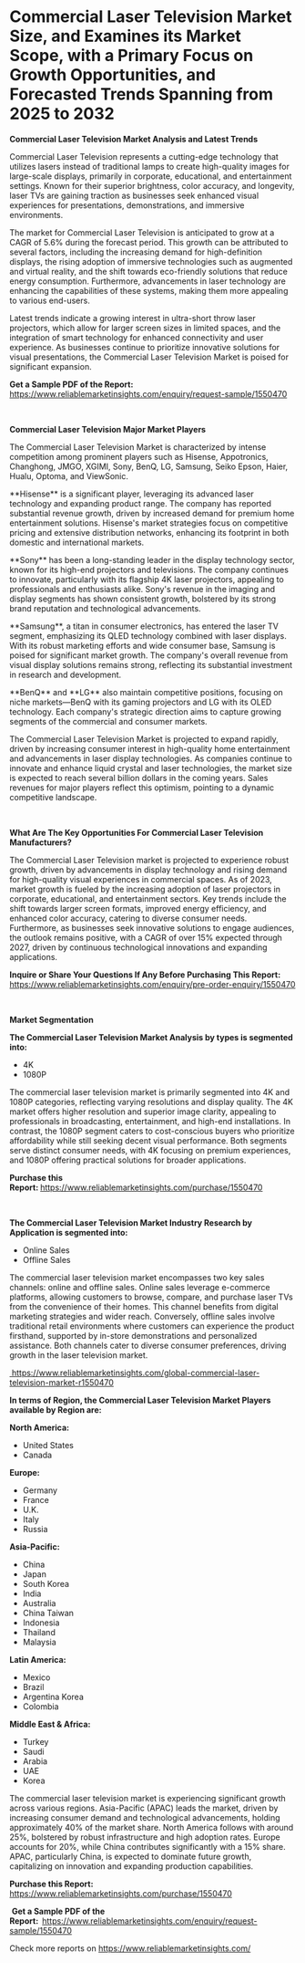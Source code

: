 <p><h1>Commercial Laser Television Market Size, and Examines its Market Scope, with a Primary Focus on Growth Opportunities, and Forecasted Trends Spanning from 2025 to 2032</h1></p><p><strong>Commercial Laser Television Market Analysis and Latest Trends</strong></p>
<p><p>Commercial Laser Television represents a cutting-edge technology that utilizes lasers instead of traditional lamps to create high-quality images for large-scale displays, primarily in corporate, educational, and entertainment settings. Known for their superior brightness, color accuracy, and longevity, laser TVs are gaining traction as businesses seek enhanced visual experiences for presentations, demonstrations, and immersive environments.</p><p>The market for Commercial Laser Television is anticipated to grow at a CAGR of 5.6% during the forecast period. This growth can be attributed to several factors, including the increasing demand for high-definition displays, the rising adoption of immersive technologies such as augmented and virtual reality, and the shift towards eco-friendly solutions that reduce energy consumption. Furthermore, advancements in laser technology are enhancing the capabilities of these systems, making them more appealing to various end-users.</p><p>Latest trends indicate a growing interest in ultra-short throw laser projectors, which allow for larger screen sizes in limited spaces, and the integration of smart technology for enhanced connectivity and user experience. As businesses continue to prioritize innovative solutions for visual presentations, the Commercial Laser Television Market is poised for significant expansion.</p></p>
<p><strong>Get a Sample PDF of the Report:&nbsp;</strong> <a href="https://www.reliablemarketinsights.com/enquiry/request-sample/1550470?utm_campaign=3007&utm_medium=2&utm_source=Github&utm_content=ia&utm_term=05042025&utm_id=commercial-laser-television">https://www.reliablemarketinsights.com/enquiry/request-sample/1550470</a></p>
<p>&nbsp;</p>
<p><strong>Commercial Laser Television Major Market Players</strong></p>
<p><p>The Commercial Laser Television Market is characterized by intense competition among prominent players such as Hisense, Appotronics, Changhong, JMGO, XGIMI, Sony, BenQ, LG, Samsung, Seiko Epson, Haier, Hualu, Optoma, and ViewSonic. </p><p>**Hisense** is a significant player, leveraging its advanced laser technology and expanding product range. The company has reported substantial revenue growth, driven by increased demand for premium home entertainment solutions. Hisense's market strategies focus on competitive pricing and extensive distribution networks, enhancing its footprint in both domestic and international markets.</p><p>**Sony** has been a long-standing leader in the display technology sector, known for its high-end projectors and televisions. The company continues to innovate, particularly with its flagship 4K laser projectors, appealing to professionals and enthusiasts alike. Sony's revenue in the imaging and display segments has shown consistent growth, bolstered by its strong brand reputation and technological advancements.</p><p>**Samsung**, a titan in consumer electronics, has entered the laser TV segment, emphasizing its QLED technology combined with laser displays. With its robust marketing efforts and wide consumer base, Samsung is poised for significant market growth. The company's overall revenue from visual display solutions remains strong, reflecting its substantial investment in research and development.</p><p>**BenQ** and **LG** also maintain competitive positions, focusing on niche markets—BenQ with its gaming projectors and LG with its OLED technology. Each company's strategic direction aims to capture growing segments of the commercial and consumer markets.</p><p>The Commercial Laser Television Market is projected to expand rapidly, driven by increasing consumer interest in high-quality home entertainment and advancements in laser display technologies. As companies continue to innovate and enhance liquid crystal and laser technologies, the market size is expected to reach several billion dollars in the coming years. Sales revenues for major players reflect this optimism, pointing to a dynamic competitive landscape.</p></p>
<p>&nbsp;</p>
<p><strong>What Are The Key Opportunities For Commercial Laser Television Manufacturers?</strong></p>
<p><p>The Commercial Laser Television market is projected to experience robust growth, driven by advancements in display technology and rising demand for high-quality visual experiences in commercial spaces. As of 2023, market growth is fueled by the increasing adoption of laser projectors in corporate, educational, and entertainment sectors. Key trends include the shift towards larger screen formats, improved energy efficiency, and enhanced color accuracy, catering to diverse consumer needs. Furthermore, as businesses seek innovative solutions to engage audiences, the outlook remains positive, with a CAGR of over 15% expected through 2027, driven by continuous technological innovations and expanding applications.</p></p>
<p><strong>Inquire or Share Your Questions If Any Before Purchasing This Report:</strong> <a href="https://www.reliablemarketinsights.com/enquiry/pre-order-enquiry/1550470?utm_campaign=3007&utm_medium=2&utm_source=Github&utm_content=ia&utm_term=05042025&utm_id=commercial-laser-television">https://www.reliablemarketinsights.com/enquiry/pre-order-enquiry/1550470</a></p>
<p>&nbsp;</p>
<p><strong>Market Segmentation</strong></p>
<p><strong>The Commercial Laser Television Market Analysis by types is segmented into:</strong></p>
<p><ul><li>4K</li><li>1080P</li></ul></p>
<p><p>The commercial laser television market is primarily segmented into 4K and 1080P categories, reflecting varying resolutions and display quality. The 4K market offers higher resolution and superior image clarity, appealing to professionals in broadcasting, entertainment, and high-end installations. In contrast, the 1080P segment caters to cost-conscious buyers who prioritize affordability while still seeking decent visual performance. Both segments serve distinct consumer needs, with 4K focusing on premium experiences, and 1080P offering practical solutions for broader applications.</p></p>
<p><strong>Purchase this Report:&nbsp;</strong><a href="https://www.reliablemarketinsights.com/purchase/1550470?utm_campaign=3007&utm_medium=2&utm_source=Github&utm_content=ia&utm_term=05042025&utm_id=commercial-laser-television">https://www.reliablemarketinsights.com/purchase/1550470</a></p>
<p>&nbsp;</p>
<p><strong>The Commercial Laser Television Market Industry Research by Application is segmented into:</strong></p>
<p><ul><li>Online Sales</li><li>Offline Sales</li></ul></p>
<p><p>The commercial laser television market encompasses two key sales channels: online and offline sales. Online sales leverage e-commerce platforms, allowing customers to browse, compare, and purchase laser TVs from the convenience of their homes. This channel benefits from digital marketing strategies and wider reach. Conversely, offline sales involve traditional retail environments where customers can experience the product firsthand, supported by in-store demonstrations and personalized assistance. Both channels cater to diverse consumer preferences, driving growth in the laser television market.</p></p>
<p><a href="https://www.reliablemarketinsights.com/global-commercial-laser-television-market-r1550470?utm_campaign=3007&utm_medium=2&utm_source=Github&utm_content=ia&utm_term=05042025&utm_id=commercial-laser-television">&nbsp;https://www.reliablemarketinsights.com/global-commercial-laser-television-market-r1550470</a></p>
<p><strong>In terms of Region, the Commercial Laser Television Market Players available by Region are:</strong></p>
<p>
    <p> <strong> North America: </strong>
        <ul>
            <li>United States</li>
            <li>Canada</li>
        </ul>
        </p> 
    <p> <strong> Europe: </strong>
        <ul>
            <li>Germany</li>
            <li>France</li>
            <li>U.K.</li>
            <li>Italy</li>
            <li>Russia</li>
        </ul>
        </p> 
    <p> <strong> Asia-Pacific: </strong>
        <ul>
            <li>China</li>
            <li>Japan</li>
            <li>South Korea</li>
            <li>India</li>
            <li>Australia</li>
            <li>China Taiwan</li>
            <li>Indonesia</li>
            <li>Thailand</li>
            <li>Malaysia</li>
        </ul>
        </p> 
    <p> <strong> Latin America: </strong>
        <ul>
            <li>Mexico</li>
            <li>Brazil</li>
            <li>Argentina Korea</li>
            <li>Colombia</li>
        </ul>
        </p> 
    <p> <strong> Middle East & Africa: </strong>
        <ul>
            <li>Turkey</li>
            <li>Saudi</li>
            <li>Arabia</li>
            <li>UAE</li>
            <li>Korea</li>
        </ul>
    </p>
    </p>
<p><p>The commercial laser television market is experiencing significant growth across various regions. Asia-Pacific (APAC) leads the market, driven by increasing consumer demand and technological advancements, holding approximately 40% of the market share. North America follows with around 25%, bolstered by robust infrastructure and high adoption rates. Europe accounts for 20%, while China contributes significantly with a 15% share. APAC, particularly China, is expected to dominate future growth, capitalizing on innovation and expanding production capabilities.</p></p>
<p><strong>Purchase this Report: </strong><a href="https://www.reliablemarketinsights.com/purchase/1550470?utm_campaign=3007&utm_medium=2&utm_source=Github&utm_content=ia&utm_term=05042025&utm_id=commercial-laser-television">https://www.reliablemarketinsights.com/purchase/1550470</a></p>
<p>&nbsp;<strong>Get a Sample PDF of the Report:&nbsp;&nbsp;</strong><a href="https://www.reliablemarketinsights.com/enquiry/request-sample/1550470?utm_campaign=3007&utm_medium=2&utm_source=Github&utm_content=ia&utm_term=05042025&utm_id=commercial-laser-television">https://www.reliablemarketinsights.com/enquiry/request-sample/1550470</a></p>
<p><strong></strong></p>
<p>Check more reports on <a href="https://www.reliablemarketinsights.com/?utm_campaign=3007&utm_medium=2&utm_source=Github&utm_content=ia&utm_term=05042025&utm_id=commercial-laser-television">https://www.reliablemarketinsights.com/</a></p>